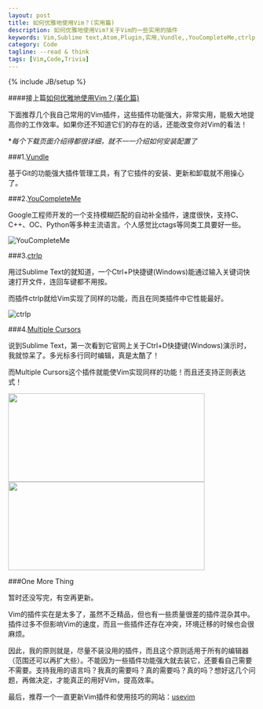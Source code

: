 ```yaml
---
layout: post
title: 如何优雅地使用Vim？(实用篇)
description: 如何优雅地使用Vim?关于Vim的一些实用的插件
keywords: Vim,Sublime text,Atom,Plugin,实用,Vundle,,YouCompleteMe,ctrlp,usevim
category: Code
tagline: --read & think
tags: [Vim,Code,Trivia]
---
```

{% include JB/setup %}

####接上篇[如何优雅地使用Vim？(美化篇)](http://jackiekuo.com/code/2014/05/06/use-vim-the-sexy-way/)

下面推荐几个我自己常用的Vim插件，这些插件功能强大，非常实用，能极大地提高你的工作效率。如果你还不知道它们的存在的话，还能改变你对Vim的看法！

**每个下载页面介绍得都很详细，就不一一介绍如何安装配置了*

###1.[Vundle](https://github.com/gmarik/Vundle.vim)

基于Git的功能强大插件管理工具，有了它插件的安装、更新和卸载就不用操心了。

###2.[YouCompleteMe](https://github.com/Valloric/YouCompleteMe‎)

Google工程师开发的一个支持模糊匹配的自动补全插件，速度很快，支持C、C++、OC、Python等多种主流语言。个人感觉比ctags等同类工具要好一些。

![YouCompleteMe](http://jackiekuo.com/images/YCM.gif)

###3.[ctrlp](https://github.com/kien/ctrlp.vim)

用过Sublime Text的就知道，一个Ctrl+P快捷键(Windows)能通过输入关键词快速打开文件，连回车键都不用按。

而插件ctrlp就给Vim实现了同样的功能，而且在同类插件中它性能最好。

![ctrlp](http://jackiekuo.com/images/ctrlp.png)

###4.[Multiple Cursors](https://github.com/terryma/vim-multiple-cursors)

说到Sublime Text，第一次看到它官网上关于Ctrl+D快捷键(Windows)演示时，我就惊呆了。多光标多行同时编辑，真是太酷了！

而Multiple Cursors这个插件就能使Vim实现同样的功能！而且还支持正则表达式！

<img src="http://jackiekuo.com/images/multiple-cursors1.gif" style="width:400px; height:180px;">

<img src="http://jackiekuo.com/images/multiple-cursors2.gif" style="width:400px; height:180px;">

###One More Thing

暂时还没写完，有空再更新。

Vim的插件实在是太多了，虽然不乏精品，但也有一些质量很差的插件混杂其中。插件过多不但影响Vim的速度，而且一些插件还存在冲突，环境迁移的时候也会很麻烦。

因此，我的原则就是，尽量不装没用的插件，而且这个原则适用于所有的编辑器（范围还可以再扩大些）。不能因为一些插件功能强大就去装它，还要看自己需要不需要。支持我用的语言吗？我真的需要吗？真的需要吗？真的吗？想好这几个问题，再做决定，才能真正的用好Vim，提高效率。

最后，推荐一个一直更新Vim插件和使用技巧的网站：[usevim](http://usevim.com/)